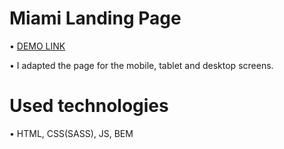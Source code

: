 # Miami Landing Page
• [DEMO LINK](https://danylolipar.github.io/miami-landing/)

• I adapted the page for the mobile, tablet and desktop screens.
# Used technologies
• HTML, CSS(SASS), JS, BEM
